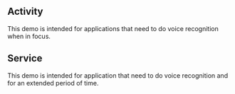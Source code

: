 ## Activity

This demo is intended for applications that need to do voice recognition when in focus.

## Service

This demo is intended for application that need to do voice recognition and for an extended period of time.
